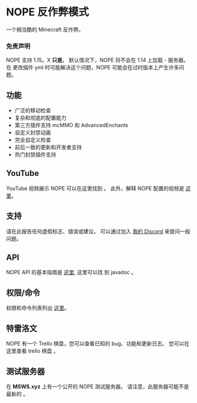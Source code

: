 # NOPE 反作弊模式

一个相当酷的 Minecraft 反作弊。

### 免责声明

NOPE 支持 1.15。X **只是**。 默认情况下，NOPE 将不会在 1.14 上加载 - 服务器。 在
更改插件 yml 时可能解决这个问题，NOPE 可能会在过时版本上产生许多问题。

## 功能

- 广泛的移动检查
- 复杂和彻底的配置能力
- 第三方插件支持 mcMMO 和 AdvancedEnchants
- 自定义封禁动画
- 完全自定义检查
- 前后一致的更新和开发者支持
- 热门封禁插件支持

## YouTube

YouTube 视频展示 NOPE 可以在这里找到
[](https://www.youtube.com/watch?v=QNumBz-Phwg)。 此外，解释 NOPE 配置的视频是
[这里](https://www.youtube.com/watch?v=XVuXKsJEAkQ)。

## 支持

请在此报告任何虚假标志、错误或建议。 可以通过加入
[我的 Discord](https://nope.msws.xyz/discord) 来提问一般问题。

## API

NOPE API 的基本指南是 [这里](https://github.com/MSWS/NOPE/wiki/API), 这里可以找
到 javadoc [](http://docs.msws.xyz)。

## 权限/命令

权限和命令列表列出 [这里](https://github.com/MSWS/NOPE/wiki/Permissions)。

## 特雷洛文

NOPE 有一个 Trello 棋盘，您可以查看已知的 bug、功能和更新日志。 您可以在这里查看
trello 棋盘 [](https://nope.msws.xyz/trello)。

## 测试服务器

在 **MSWS.xyz** 上有一个公开的 NOPE 测试服务器。 请注意，此服务器可能不是最新的
。
